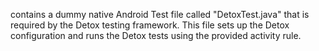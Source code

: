 contains a dummy native Android Test file called "DetoxTest.java" that is required by the Detox testing framework. This file sets up the Detox configuration and runs the Detox tests using the provided activity rule.